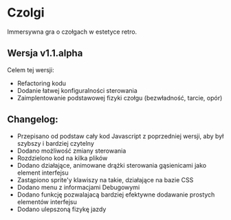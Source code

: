 # Czolgi
Immersywna gra o czołgach w estetyce retro.
## Wersja v1.1.alpha
Celem tej wersji:
- Refactoring kodu
- Dodanie łatwej konfiguralności sterowania
- Zaimplentowanie podstawowej fizyki czołgu (bezwładność, tarcie, opór)
## Changelog:
- Przepisano od podstaw cały kod Javascript z poprzedniej wersji, aby był szybszy i bardziej czytelny
- Dodano możliwość zmiany sterowania
- Rozdzielono kod na kilka plików
- Dodano działające, animowane drążki sterowania gąsienicami jako element interfejsu
- Zastąpiono sprite'y klawiszy na takie, działające na bazie CSS
- Dodano menu z informacjami Debugowymi
- Dodano funkcję pozwalajacą bardziej efektywne dodawanie prostych elementów interfejsu
- Dodano ulepszoną fizykę jazdy